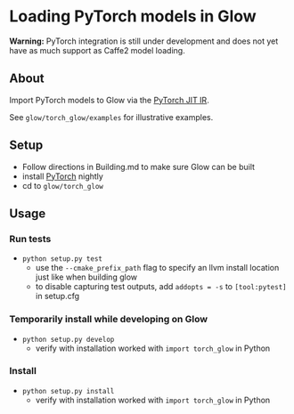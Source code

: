 # Loading PyTorch models in Glow
**Warning:** PyTorch integration is still under development and does not yet have as much support as Caffe2 model loading.

## About
Import PyTorch models to Glow via the [PyTorch JIT IR](https://pytorch.org/docs/master/jit.html).

See `glow/torch_glow/examples` for illustrative examples.


## Setup
* Follow directions in Building.md to make sure Glow can be built
* install [PyTorch](https://pytorch.org/) nightly 
* cd to `glow/torch_glow`

## Usage
### Run tests
* `python setup.py test`
  * use the `--cmake_prefix_path` flag to specify an llvm install location just like when building glow
  * to disable capturing test outputs, add `addopts = -s` to `[tool:pytest]` in setup.cfg
### Temporarily install while developing on Glow
* `python setup.py develop` 
  * verify with installation worked with `import torch_glow` in Python
### Install
* `python setup.py install` 
  * verify with installation worked with `import torch_glow` in Python